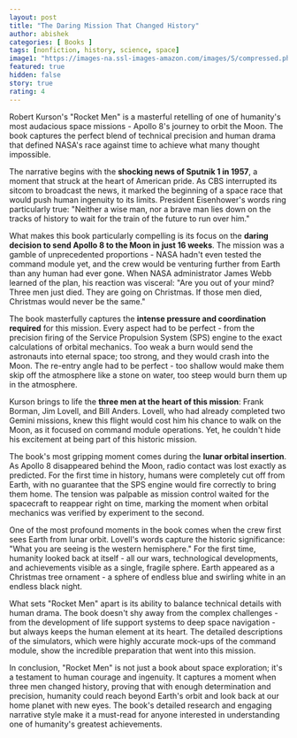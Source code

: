 ```yaml
---
layout: post
title: "The Daring Mission That Changed History"
author: abishek
categories: [ Books ]
tags: [nonfiction, history, science, space]
image1: "https://images-na.ssl-images-amazon.com/images/S/compressed.photo.goodreads.com/books/1502143372i/35414997.jpg"
featured: true
hidden: false
story: true
rating: 4
---
```


Robert Kurson's "Rocket Men" is a masterful retelling of one of humanity's most audacious space missions - Apollo 8's journey to orbit the Moon. The book captures the perfect blend of technical precision and human drama that defined NASA's race against time to achieve what many thought impossible.

The narrative begins with the **shocking news of Sputnik 1 in 1957**, a moment that struck at the heart of American pride. As CBS interrupted its sitcom to broadcast the news, it marked the beginning of a space race that would push human ingenuity to its limits. President Eisenhower's words ring particularly true: "Neither a wise man, nor a brave man lies down on the tracks of history to wait for the train of the future to run over him."

What makes this book particularly compelling is its focus on the **daring decision to send Apollo 8 to the Moon in just 16 weeks**. The mission was a gamble of unprecedented proportions - NASA hadn't even tested the command module yet, and the crew would be venturing further from Earth than any human had ever gone. When NASA administrator James Webb learned of the plan, his reaction was visceral: "Are you out of your mind? Three men just died. They are going on Christmas. If those men died, Christmas would never be the same."

The book masterfully captures the **intense pressure and coordination required** for this mission. Every aspect had to be perfect - from the precision firing of the Service Propulsion System (SPS) engine to the exact calculations of orbital mechanics. <span class="spoiler">Too weak a burn would send the astronauts into eternal space; too strong, and they would crash into the Moon. The re-entry angle had to be perfect - too shallow would make them skip off the atmosphere like a stone on water, too steep would burn them up in the atmosphere.</span>

Kurson brings to life the **three men at the heart of this mission**: Frank Borman, Jim Lovell, and Bill Anders. Lovell, who had already completed two Gemini missions, knew this flight would cost him his chance to walk on the Moon, as it focused on command module operations. Yet, he couldn't hide his excitement at being part of this historic mission.

The book's most gripping moment comes during the **lunar orbital insertion**. As Apollo 8 disappeared behind the Moon, radio contact was lost exactly as predicted. For the first time in history, humans were completely cut off from Earth, with no guarantee that the SPS engine would fire correctly to bring them home. <span class="spoiler">The tension was palpable as mission control waited for the spacecraft to reappear right on time, marking the moment when orbital mechanics was verified by experiment to the second.</span>

One of the most profound moments in the book comes when the crew first sees Earth from lunar orbit. Lovell's words capture the historic significance: "What you are seeing is the western hemisphere." For the first time, humanity looked back at itself - all our wars, technological developments, and achievements visible as a single, fragile sphere. <span class="spoiler">Earth appeared as a Christmas tree ornament - a sphere of endless blue and swirling white in an endless black night.</span>

What sets "Rocket Men" apart is its ability to balance technical details with human drama. The book doesn't shy away from the complex challenges - from the development of life support systems to deep space navigation - but always keeps the human element at its heart. The detailed descriptions of the simulators, which were highly accurate mock-ups of the command module, show the incredible preparation that went into this mission.

In conclusion, "Rocket Men" is not just a book about space exploration; it's a testament to human courage and ingenuity. It captures a moment when three men changed history, proving that with enough determination and precision, humanity could reach beyond Earth's orbit and look back at our home planet with new eyes. The book's detailed research and engaging narrative style make it a must-read for anyone interested in understanding one of humanity's greatest achievements. 
